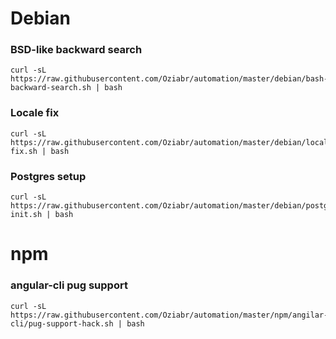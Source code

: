 # Debian

### BSD-like backward search
```
curl -sL https://raw.githubusercontent.com/Oziabr/automation/master/debian/bash-backward-search.sh | bash
```
### Locale fix
```
curl -sL https://raw.githubusercontent.com/Oziabr/automation/master/debian/locale-fix.sh | bash
```
### Postgres setup
```
curl -sL https://raw.githubusercontent.com/Oziabr/automation/master/debian/postgres-init.sh | bash
```

# npm

### angular-cli pug support
```
curl -sL https://raw.githubusercontent.com/Oziabr/automation/master/npm/angilar-cli/pug-support-hack.sh | bash
```
